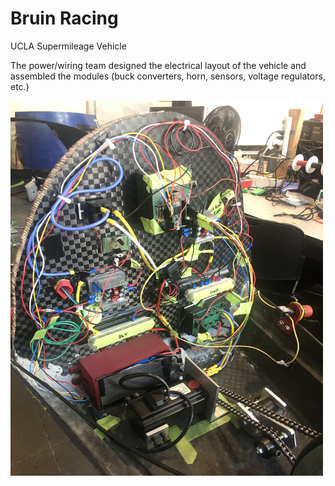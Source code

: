 # Bruin Racing

UCLA Supermileage Vehicle

The power/wiring team designed the electrical layout of the vehicle and assembled the modules (buck converters, horn, sensors, voltage regulators, etc.)

<img src="images/image.jpg" width = "500" height="600">
